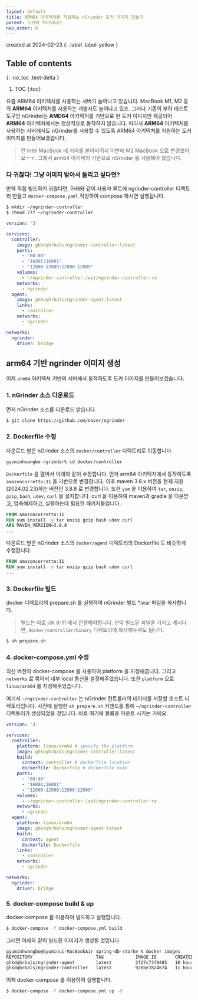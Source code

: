 ```yaml
---
layout: default
title: ARM64 아키텍처를 지원하는 nGrinder 도커 이미지 만들기
parent: 도커와 쿠버네티스
nav_order: 8
---
```


created at 2024-02-23
{: .label .label-yellow }

## Table of contents
{: .no_toc .text-delta }

1. TOC
{:toc}



요즘 ARM64 아키텍처를 사용하는 서버가 늘어나고 있습니다. MacBook M1, M2 등의 **ARM64** 아키텍처를 사용하는 개발자도 늘어나고 있죠.
그러나 기존의 부하 테스트 도구인 nGrinder는 **AMD64** 아키텍처를 기반으로 한 도커 이미지만 제공되어 **ARM64** 아키텍처에서는 정상적으로 동작하지 않습니다.
따라서 **ARM64** 아키텍처를 사용하는 서버에서도 nGrinder를 사용할 수 있도록 ARM64 아키텍처를 지원하는 도커 이미지를 만들어보겠습니다.
> 전 Intel MacBook 에 커피를 쏟아버려서 이번에 M2 MacBook 으로 변경했어요ㅜㅜ. 그래서 arm64 아키텍처 기반으로 nGrinder 를 사용해야 했습니다.

### 다 귀찮다! 그냥 이미지 받아서 돌리고 싶다면?

만약 직접 빌드하기 귀찮다면, 아래와 같이 사용자 루트에 ngrinder-controller 디렉토리 만들고 `docker-compose.yaml` 작성하여 compose 하시면 실행됩니다.

```bash
$ mkdir ~/ngrinder-controller
$ chmod 777 ~/ngrinder-controller
```

```yaml
version: '3'

services:
  controller:
    image: ghkdqhrbals/ngrinder-controller:latest
    ports:
      - "80:80"
      - "16001:16001"
      - "12000-12009:12000-12009"
    volumes:
      - ~/ngrinder-controller:/opt/ngrinder-controller:rw
    networks:
      - ngrinder
  agent:
    image: ghkdqhrbals/ngrinder-agent:latest
    links:
      - controller
    networks:
      - ngrinder

networks:
  ngrinder:
    driver: bridge
```

## arm64 기반 ngrinder 이미지 생성
이제 `arm64` 아키텍처 기반의 서버에서 동작하도록 도커 이미지를 만들어보겠습니다.

### 1. nGrinder 소스 다운로드

먼저 nGrinder 소스를 다운로드 받습니다.

```bash
$ git clone https://github.com/naver/ngrinder
```

### 2. Dockerfile 수정

다운로드 받은 nGrinder 소스의 `docker/controller` 디렉토리로 이동합니다.

```bash
gyuminhwangbo ngrinder% cd docker/controller
```

`Dockerfile` 을 열어서 아래와 같이 수정합니다. 먼저 arm64 아키텍처에서 동작하도록 `amazoncorretto:11` 을 기반으로 변경합니다.
이후 maven 3.6.x 버전을 현재 지원(2024.02.23)하는 버전인 3.8.8 로 변경합니다.
또한 `yum` 을 이용하여 `tar`, `unzip`, `gzip`, `bash`, `udev`, `curl` 을 설치합니다.
curl 을 이용하여 maven과 gradle 을 다운받고, 압축해제하고, 실행하는데 필요한 패키지들입니다.

```Dockerfile
FROM amazoncorretto:11
RUN yum install -y tar unzip gzip bash udev curl
ARG MAVEN_VERSION=3.8.8
...
```

다운로드 받은 nGrinder 소스의 `docker/agent` 디렉토리의 Dockerfile 도 비슷하게 수정합니다.

```Dockerfile
FROM amazoncorretto:11
RUN yum install -y tar unzip gzip bash udev curl
...
```

### 3. Dockerfile 빌드

docker 디렉토리의 prepare.sh 를 실행하여 nGrinder 빌드 *.war 파일을 복사합니다.
> 빌드는 따로 jdk 8-11 에서 진행해야합니다. 만약 빌드된 파일을 가지고 계시다면, `docker/controller/binary` 디렉토리에 복사해두셔도 됩니다.

```bash
$ sh prepare.sh
```

### 4. docker-compose.yml 수정

최신 버전의 docker-compose 를 사용하여 platform 을 지정해줍니다.
그리고 `networks` 로 묶어서 내부 local 통신을 설정해주었습니다.
또한 `platform` 으로 `linux/arm64` 를 지정해주었습니다.

여기서 `~/ngrinder-controller` 는 nGrinder 컨트롤러의 데이터를 저장할 호스트 디렉토리입니다.
사전에 실행한 `sh prepare.sh` 커맨드를 통해 `~/ngrinder-controller` 디렉토리가 생성되었을 것입니다. 바로 여기에 볼륨을 마운트 시키는 거에요.

```yaml
version: '3'

services:
  controller:
    platform: linux/arm64 # specify the platform
    image: ghkdqhrbals/ngrinder-controller:latest
    build:
      context: controller # dockerfile location
      dockerfile: Dockerfile # dockerfile name
    ports:
      - "80:80"
      - "16001:16001"
      - "12000-12009:12000-12009"
    volumes:
      - ~/ngrinder-controller:/opt/ngrinder-controller:rw
    networks:
      - ngrinder
  agent:
    platform: linux/arm64
    image: ghkdqhrbals/ngrinder-agent:latest
    build:
      context: agent
      dockerfile: Dockerfile
    links:
      - controller
    networks:
      - ngrinder

networks:
  ngrinder:
    driver: bridge
```

### 5. docker-compose build & up

docker-compose 를 이용하여 빌드하고 실행합니다.

```bash
$ docker-compose -f docker-compose.yml build
```

그러면 아래와 같이 빌드된 이미지가 생성될 것입니다.

```bash
gyuminhwangbo@Gyuminui-MacBookAir spring-db-storke % docker images
REPOSITORY                        TAG            IMAGE ID       CREATED         SIZE
ghkdqhrbals/ngrinder-agent        latest         2f27c73f9485   10 hours ago    853MB
ghkdqhrbals/ngrinder-controller   latest         926be7824674   11 hours ago    1.13GB
```

이제 docker-compose 를 이용하여 실행합니다.

```bash
$ docker-compose -f docker-compose.yml up -d
```





